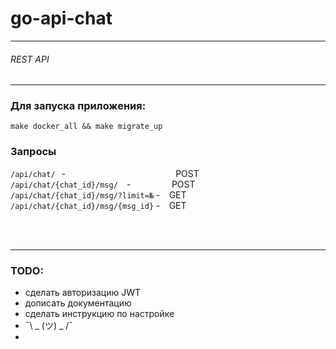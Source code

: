 # go-api-chat

----
###### REST API
----

### Для запуска приложения:

```
make docker_all && make migrate_up
```


### Запросы

`/api/chat/`⠀- ⠀⠀⠀⠀⠀⠀⠀⠀⠀⠀&nbsp;⠀⠀&nbsp;⠀⠀⠀⠀POST<br>
`/api/chat/{chat_id}/msg/` ⠀-⠀⠀⠀⠀⠀⠀ POST<br>
`/api/chat/{chat_id}/msg/?limit=№` - ⠀GET<br>
`/api/chat/{chat_id}/msg/{msg_id}` - ⠀GET<br>




<br>
<br>

----

### TODO:

- сделать авторизацию JWT
- дописать документацию
- сделать инструкцию по настройке
- ¯\ _ (ツ) _ /¯
- 
